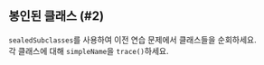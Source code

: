 ## 봉인된 클래스 (#2)

`sealedSubclasses`를 사용하여 이전 연습 문제에서 클래스들을 순회하세요.  
각 클래스에 대해 `simpleName`을 `trace()`하세요.